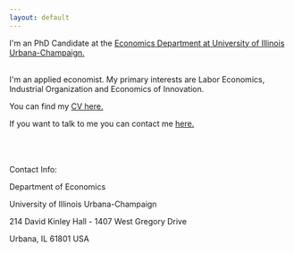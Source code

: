 ```yaml
---
layout: default
---
```



I'm an PhD Candidate at the <a class="a1" href="https://economics.illinois.edu/" target="_blank">Economics Department at University of Illinois Urbana-Champaign.</a> 

<br>
I'm an applied economist. My primary interests are Labor Economics, Industrial Organization and Economics of Innovation. 

<br>

You can find my <a href="/assets/CV_Anahid_Bauer.pdf" target="_blank">CV here.</a> 
<br>

If you want to talk to me you can contact me <a href="mailto:abauer11@illinois.edu">here.</a>

<br>
<br>
<br>
Contact Info:

<i class="fa fa-home"></i>  Department of Economics

University of Illinois Urbana-Champaign

214 David Kinley Hall  - 1407 West Gregory Drive

Urbana, IL 61801 USA


<br>
<br>


